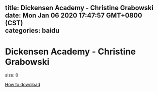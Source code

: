
title: Dickensen Academy - Christine Grabowski
date: Mon Jan 06 2020 17:47:57 GMT+0800 (CST)    
categories: baidu
---

# Dickensen Academy - Christine Grabowski
size: 0
 
 

[How to download](https://bpcam.bemobtrk.com/go/2ceec3aa-1ca2-46d6-b9ff-aaa5c184517c?jno=5143)